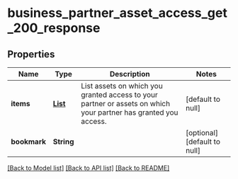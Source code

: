# business_partner_asset_access_get_200_response
## Properties

| Name | Type | Description | Notes |
|------------ | ------------- | ------------- | -------------|
| **items** | [**List**](GetPartnerAssetsResponse.md) | List assets on which you granted access to your partner or assets on which your partner has granted you access. | [default to null] |
| **bookmark** | **String** |  | [optional] [default to null] |

[[Back to Model list]](../README.md#documentation-for-models) [[Back to API list]](../README.md#documentation-for-api-endpoints) [[Back to README]](../README.md)

